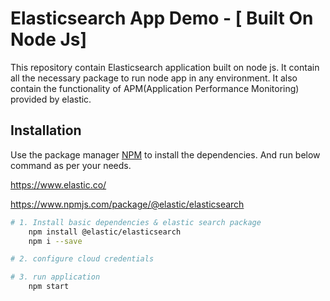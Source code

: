 # Elasticsearch App Demo - [ Built On Node Js]

This repository contain Elasticsearch application built on node js.
It contain all the necessary package to run node app in any environment.
It also contain the functionality of APM(Application Performance Monitoring) provided by elastic.

## Installation

Use the package manager [NPM](https://www.npmjs.com/) to install the dependencies.
And run below command as per your needs.

https://www.elastic.co/

https://www.npmjs.com/package/@elastic/elasticsearch


```bash
# 1. Install basic dependencies & elastic search package
    npm install @elastic/elasticsearch
    npm i --save

# 2. configure cloud credentials

# 3. run application
    npm start